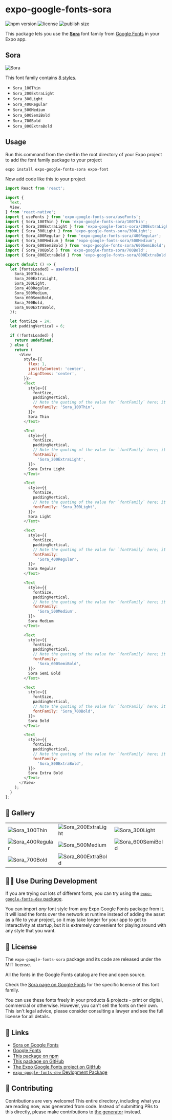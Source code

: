 # expo-google-fonts-sora

![npm version](https://flat.badgen.net/npm/v/expo-google-fonts-sora)
![license](https://flat.badgen.net/github/license/expo/google-fonts)
![publish size](https://flat.badgen.net/packagephobia/install/expo-google-fonts-sora)

This package lets you use the [**Sora**](https://fonts.google.com/specimen/Sora) font family from [Google Fonts](https://fonts.google.com/) in your Expo app.

## Sora

![Sora](./font-family.png)

This font family contains [8 styles](#-gallery).

- `Sora_100Thin`
- `Sora_200ExtraLight`
- `Sora_300Light`
- `Sora_400Regular`
- `Sora_500Medium`
- `Sora_600SemiBold`
- `Sora_700Bold`
- `Sora_800ExtraBold`

## Usage

Run this command from the shell in the root directory of your Expo project to add the font family package to your project
```sh
expo install expo-google-fonts-sora expo-font
```

Now add code like this to your project
```js
import React from 'react';

import {
  Text,
  View,
} from 'react-native';
import { useFonts } from 'expo-google-fonts-sora/useFonts';
import { Sora_100Thin } from 'expo-google-fonts-sora/100Thin';
import { Sora_200ExtraLight } from 'expo-google-fonts-sora/200ExtraLight';
import { Sora_300Light } from 'expo-google-fonts-sora/300Light';
import { Sora_400Regular } from 'expo-google-fonts-sora/400Regular';
import { Sora_500Medium } from 'expo-google-fonts-sora/500Medium';
import { Sora_600SemiBold } from 'expo-google-fonts-sora/600SemiBold';
import { Sora_700Bold } from 'expo-google-fonts-sora/700Bold';
import { Sora_800ExtraBold } from 'expo-google-fonts-sora/800ExtraBold';

export default () => {
  let [fontsLoaded] = useFonts({
    Sora_100Thin,
    Sora_200ExtraLight,
    Sora_300Light,
    Sora_400Regular,
    Sora_500Medium,
    Sora_600SemiBold,
    Sora_700Bold,
    Sora_800ExtraBold,
  });

  let fontSize = 24;
  let paddingVertical = 6;

  if (!fontsLoaded) {
    return undefined;
  } else {
    return (
      <View
        style={{
          flex: 1,
          justifyContent: 'center',
          alignItems: 'center',
        }}>
        <Text
          style={{
            fontSize,
            paddingVertical,
            // Note the quoting of the value for `fontFamily` here; it expects a string!
            fontFamily: 'Sora_100Thin',
          }}>
          Sora Thin
        </Text>

        <Text
          style={{
            fontSize,
            paddingVertical,
            // Note the quoting of the value for `fontFamily` here; it expects a string!
            fontFamily:
              'Sora_200ExtraLight',
          }}>
          Sora Extra Light
        </Text>

        <Text
          style={{
            fontSize,
            paddingVertical,
            // Note the quoting of the value for `fontFamily` here; it expects a string!
            fontFamily: 'Sora_300Light',
          }}>
          Sora Light
        </Text>

        <Text
          style={{
            fontSize,
            paddingVertical,
            // Note the quoting of the value for `fontFamily` here; it expects a string!
            fontFamily:
              'Sora_400Regular',
          }}>
          Sora Regular
        </Text>

        <Text
          style={{
            fontSize,
            paddingVertical,
            // Note the quoting of the value for `fontFamily` here; it expects a string!
            fontFamily:
              'Sora_500Medium',
          }}>
          Sora Medium
        </Text>

        <Text
          style={{
            fontSize,
            paddingVertical,
            // Note the quoting of the value for `fontFamily` here; it expects a string!
            fontFamily:
              'Sora_600SemiBold',
          }}>
          Sora Semi Bold
        </Text>

        <Text
          style={{
            fontSize,
            paddingVertical,
            // Note the quoting of the value for `fontFamily` here; it expects a string!
            fontFamily: 'Sora_700Bold',
          }}>
          Sora Bold
        </Text>

        <Text
          style={{
            fontSize,
            paddingVertical,
            // Note the quoting of the value for `fontFamily` here; it expects a string!
            fontFamily:
              'Sora_800ExtraBold',
          }}>
          Sora Extra Bold
        </Text>
      </View>
    );
  }
};

```

## 🔡 Gallery


||||
|-|-|-|
|![Sora_100Thin](.//100Thin/Sora_100Thin.ttf.png)|![Sora_200ExtraLight](.//200ExtraLight/Sora_200ExtraLight.ttf.png)|![Sora_300Light](.//300Light/Sora_300Light.ttf.png)||
|![Sora_400Regular](.//400Regular/Sora_400Regular.ttf.png)|![Sora_500Medium](.//500Medium/Sora_500Medium.ttf.png)|![Sora_600SemiBold](.//600SemiBold/Sora_600SemiBold.ttf.png)||
|![Sora_700Bold](.//700Bold/Sora_700Bold.ttf.png)|![Sora_800ExtraBold](.//800ExtraBold/Sora_800ExtraBold.ttf.png)|||


## 👩‍💻 Use During Development

If you are trying out lots of different fonts, you can try using the [`expo-google-fonts-dev` package](https://github.com/freeboub/google-fonts/tree/master/font-packages/dev#readme).

You can import *any* font style from any Expo Google Fonts package from it. It will load the fonts
over the network at runtime instead of adding the asset as a file to your project, so it may take longer
for your app to get to interactivity at startup, but it is extremely convenient
for playing around with any style that you want.

## 📖 License

The `expo-google-fonts-sora` package and its code are released under the MIT license.

All the fonts in the Google Fonts catalog are free and open source.

Check the [Sora page on Google Fonts](https://fonts.google.com/specimen/Sora) for the specific license of this font family.

You can use these fonts freely in your products & projects - print or digital, commercial or otherwise. However, you can't sell the fonts on their own. This isn't legal advice, please consider consulting a lawyer and see the full license for all details.

## 🔗 Links

- [Sora on Google Fonts](https://fonts.google.com/specimen/Sora)
- [Google Fonts](https://fonts.google.com/)
- [This package on npm](https://www.npmjs.com/package/expo-google-fonts-sora)
- [This package on GitHub](https://github.com/freeboub/google-fonts/tree/master/font-packages/sora)
- [The Expo Google Fonts project on GitHub](https://github.com/freeboub/google-fonts)
- [`expo-google-fonts-dev` Devlopment Package](https://github.com/freeboub/google-fonts/tree/master/font-packages/dev)

## 🤝 Contributing

Contributions are very welcome! This entire directory, including what you are reading now, was generated from code. Instead of submitting PRs to this directly, please make contributions to [the generator](https://github.com/freeboub/google-fonts/tree/master/packages/generator) instead.
